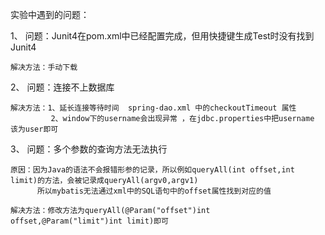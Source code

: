 实验中遇到的问题：

1、 问题：Junit4在pom.xml中已经配置完成，但用快捷键生成Test时没有找到Junit4
    
    解决方法：手动下载

2、 问题：连接不上数据库
   
    解决方法：1、延长连接等待时间  spring-dao.xml 中的checkoutTimeout 属性
             2、window下的username会出现异常 ，在jdbc.properties中把username 该为user即可

3、 问题：多个参数的查询方法无法执行

    原因：因为Java的语法不会报错形参的记录，所以例如queryAll(int offset,int limit)的方法，会被记录成queryAll(argv0,argv1)
          所以mybatis无法通过xml中的SQL语句中的offset属性找到对应的值
    
    解决方法：修改方法为queryAll(@Param("offset")int offset,@Param("limit")int limit)即可

